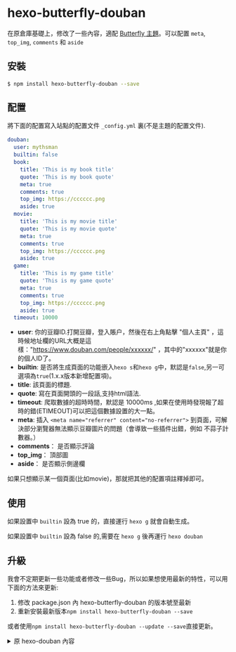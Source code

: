 # hexo-butterfly-douban

在原倉庫基礎上，修改了一些內容，適配 [Butterfly 主題](https://github.com/jerryc127/hexo-theme-butterfly)。可以配置 `meta`, `top_img`, `comments` 和 `aside`

## 安裝

``` bash
$ npm install hexo-butterfly-douban --save
```

## 配置

將下面的配置寫入站點的配置文件 `_config.yml` 裏(不是主題的配置文件).

``` yaml
douban:
  user: mythsman
  builtin: false
  book:
    title: 'This is my book title'
    quote: 'This is my book quote'
    meta: true
    comments: true
    top_img: https://cccccc.png
    aside: true
  movie:
    title: 'This is my movie title'
    quote: 'This is my movie quote'
    meta: true
    comments: true
    top_img: https://cccccc.png
    aside: true
  game:
    title: 'This is my game title'
    quote: 'This is my game quote'
    meta: true
    comments: true
    top_img: https://cccccc.png
    aside: true
  timeout: 10000 
```

- **user**: 你的豆瓣ID.打開豆瓣，登入賬户，然後在右上角點擊 "個人主頁" ，這時候地址欄的URL大概是這樣："https://www.douban.com/people/xxxxxx/" ，其中的"xxxxxx"就是你的個人ID了。
- **builtin**: 是否將生成頁面的功能嵌入`hexo s`和`hexo g`中，默認是`false`,另一可選項為`true`(1.x.x版本新增配置項)。
- **title**: 該頁面的標題.
- **quote**: 寫在頁面開頭的一段話,支持html語法.
- **timeout**: 爬取數據的超時時間，默認是 10000ms ,如果在使用時發現報了超時的錯(ETIMEOUT)可以把這個數據設置的大一點。
- **meta**: 插入 `<meta name="referrer" content="no-referrer">` 到頁面，可解決部分瀏覽器無法顯示豆瓣圖片的問題（會導致一些插件出錯，例如 不蒜子計數器。）
- **comments**： 是否顯示評論
- **top_img**： 頂部圖
- **aside**： 是否顯示側邊欄

如果只想顯示某一個頁面(比如movie)，那就把其他的配置項註釋掉即可。

## 使用

如果設置中 `builtin` 設為 true 的，直接運行 `hexo g` 就會自動生成。

如果設置中 `builtin` 設為 false 的,需要在 `hexo g` 後再運行 `hexo douban`
## 升級
我會不定期更新一些功能或者修改一些Bug，所以如果想使用最新的特性，可以用下面的方法來更新:

1. 修改 package.json 內 hexo-butterfly-douban 的版本號至最新
2. 重新安裝最新版本`npm install hexo-butterfly-douban --save`

或者使用`npm install hexo-butterfly-douban --update --save`直接更新。


<details>
<summary>原 hexo-douban 內容</summary>

# hexo-douban

一个在 [Hexo](https://hexo.io) 页面中嵌入豆瓣个人主页的小插件.

[![npm](https://img.shields.io/npm/v/npm.svg)](https://nodejs.org/en/)
[![Build Status](https://travis-ci.org/mythsman/hexo-douban.svg?branch=master)](https://travis-ci.org/mythsman/hexo-douban)
[![Coverage Status](https://coveralls.io/repos/github/mythsman/hexo-douban/badge.svg?branch=master)](https://coveralls.io/github/mythsman/hexo-douban?branch=master)
[![NPM version](https://badge.fury.io/js/hexo-douban.svg)](https://www.npmjs.com/package/hexo-douban)
[![npm](https://img.shields.io/npm/dt/hexo-douban.svg)](https://www.npmjs.com/package/hexo-douban)
[![Codacy Badge](https://api.codacy.com/project/badge/Grade/f894cc232ae54ba8893af54a1cf587f5)](https://www.codacy.com/app/mythsman/hexo-douban?utm_source=github.com&amp;utm_medium=referral&amp;utm_content=mythsman/hexo-douban&amp;utm_campaign=Badge_Grade)
[![GitHub license](https://img.shields.io/github/license/mythsman/hexo-douban.svg)](https://github.com/mythsman/hexo-douban/blob/master/LICENSE)

[![NPM](https://nodei.co/npm/hexo-douban.png)](https://nodei.co/npm/hexo-douban/)

## 安装

``` bash
$ npm install hexo-douban --save
```

## 配置

将下面的配置写入站点的配置文件 `_config.yml` 里(不是主题的配置文件).

``` yaml
douban:
  user: mythsman
  builtin: false
  book:
    title: 'This is my book title'
    quote: 'This is my book quote'
  movie:
    title: 'This is my movie title'
    quote: 'This is my movie quote'
  game:
    title: 'This is my game title'
    quote: 'This is my game quote'
  timeout: 10000 
```

- **user**: 你的豆瓣ID.打开豆瓣，登入账户，然后在右上角点击 "个人主页" ，这时候地址栏的URL大概是这样："https://www.douban.com/people/xxxxxx/" ，其中的"xxxxxx"就是你的个人ID了。
- **builtin**: 是否将生成页面的功能嵌入`hexo s`和`hexo g`中，默认是`false`,另一可选项为`true`(1.x.x版本新增配置项)。
- **title**: 该页面的标题.
- **quote**: 写在页面开头的一段话,支持html语法.
- **timeout**: 爬取数据的超时时间，默认是 10000ms ,如果在使用时发现报了超时的错(ETIMEOUT)可以把这个数据设置的大一点。

如果只想显示某一个页面(比如movie)，那就把其他的配置项注释掉即可。

## 使用
### 1.x.x版本

在0.x.x版本中，文章的更新和豆瓣页面的爬取操作是绑定在一起的，无法支持单独更新文章或者单独爬取文章。

在1.x.x版本中，使用`hexo douban`命令即可生成指定页面，如果不加参数，那么默认参数为`-bgm`。

**需要注意的是**，通常大家都喜欢用`hexo d`来作为`hexo deploy`命令的简化，但是当安装了`hexo douban`之后，就不能用`hexo d`了，因为`hexo douban`跟`hexo deploy`的前缀都是`hexo d`。

```
$ hexo douban -h
Usage: hexo douban

Description:
Generate pages from douban

Options:
  -b, --books   Generate douban books only
  -g, --games   Generate douban games only
  -m, --movies  Generate douban movies only
```

如果配置了`builtin`参数为`true`，那么除了可以使用`hexo douban`命令之外，`hexo g`或`hexo s`也内嵌了生成页面的功能。

### 0.x.x版本
直接使用命令`hexo g`即在生成静态页面前爬取豆瓣数据，如果使用`hexo s`则会监听文件变动，每有一次变动就会重新爬取数据。

## 升级
我会不定期更新一些功能或者修改一些Bug，所以如果想使用最新的特性，可以用下面的方法来更新:

1. 修改package.json内hexo-douban的版本号至最新
2. 重新安装最新版本`npm install hexo-douban --save`

或者使用`npm install hexo-douban --update --save`直接更新。

## 显示
如果上面的配置和操作都没问题，就可以在生成站点之后打开 `//yourblog/books` 和 `//yourblog/movies`, `//yourblog/games`, 来查看结果.

## 菜单
如果上面的显示没有问题就可以在主题的配置文件 `_config.yml` 里添加如下配置来为这些页面添加菜单链接.
```yaml
menu:
  Home: /
  Archives: /archives
  Books: /books     #This is your books page
  Movies: /movies   #This is your movies page
  Games: /games   #This is your games page
```

## 更新记录
1.1.3
- 修复了读书页面rating信息没抓到的问题

1.1.2
- 修复在某些版本下全局变量找不到的问题

1.1.1
- 修复了读书页面评论丢失的问题。

1.1.0 
- 修复了由于豆瓣修改api导致读书页面无法抓取的问题

1.0.8
- 语言标识 zh-tw 修改为 zh-TW

1.0.7
- 修复游戏生成页面无法分页的bug

1.0.6
- 修复了builtin模式下有时候无法生成页面的bug

1.0.5
- 修复了空文件夹导致的bug

1.0.4
- 修复了文件流读取错误导致loading图加载失败的bug

1.0.3
- 放弃对IE/Edge的支持，取消了0.2.16版本的修改，保证了referrer的纯净性，从而提供对[不蒜子](http://busuanzi.ibruce.info)的支持

1.0.2
- 修复了对未配置项不支持的bug

1.0.1
- 优化了命令操作，提供`hexo douban`命令供单独页面的生成
- 将页面生成功能与hexo默认命令解耦，提供更大的操作自由度

0.2.16
- 修复了IE/Edge中读书页面图片无法显示的问题

0.2.15
- 修复了在网站在子目录下时某些资源链接不对的问题

0.2.14
- 修复了firefox下反防盗链失败的问题.......

0.2.13
- 修复了断网情况下报错导致无法继续生成页面的bug

0.2.12
- 添加图片懒加载的特性，减少首次加载时间
- 添加no-referrer的属性，反防盗链:)

0.2.11
- 修复了ejs@2.5.8版本出现非向下兼容的更新导致的异常

0.2.10
- 修复了页面在firefox浏览器打开时弹出about:blank的bug

0.2.9
- 紧急修复了由于豆瓣对前端代码做了简单重构导致的插件爬取电影信息异常的bug

0.2.8
- 为标签添加国际化设置，支持zh-Hans,zh-tw,en等
- 考虑到某些剧比较长，存在"在看"这个状态，因此为movie页添加"在看"标签

0.2.7
- 修复页面显示不正常的bug

0.2.6
- 添加分页效果
- 重构模板代码

0.2.5
- 修复无法适配某些主题的bug

## 截图
我们在下面这些常见的主题里测试了插件的使用效果:

### hexo-theme-landscape
![landscape](screenshot/landscape.png)

### hexo-theme-next
![next](screenshot/next.png)

### hexo-theme-yilia
![yilia](screenshot/yilia.png)

### hexo-theme-indigo
![indigo](screenshot/indigo.png)

### hexo-theme-aath
![aath](screenshot/aath.png)


## FeedBack
如果大家在使用的过程中有什么问题或者意见，欢迎随时提issue。

## Lisense
MIT

</details>